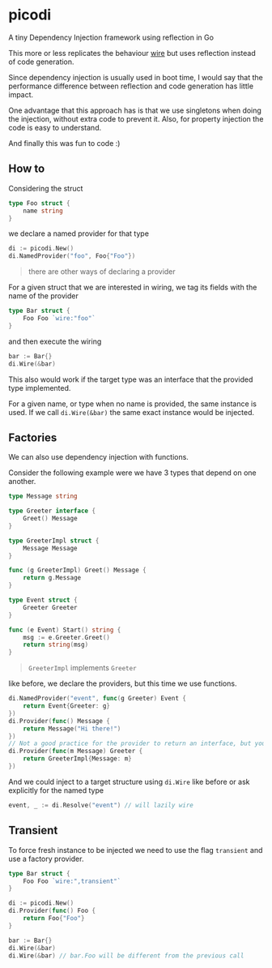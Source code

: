 # picodi
A tiny Dependency Injection framework using reflection in Go

This more or less replicates the behaviour [wire](https://github.com/google/wire) but uses reflection instead of code generation.

Since dependency injection is usually used in boot time, I would say that the performance difference between reflection and code generation has little impact.

One advantage that this approach has is that we use singletons when doing the injection, without extra code to prevent it.
Also, for property injection the code is easy to understand.

And finally this was fun to code :)

## How to

Considering the struct

```go
type Foo struct {
    name string
}
```

we declare a named provider for that type

```go
di := picodi.New()
di.NamedProvider("foo", Foo{"Foo"})
```

> there are other ways of declaring a provider

For a given struct that we are interested in wiring, we tag its fields with the name of the provider

```go
type Bar struct {
    Foo Foo `wire:"foo"`
}
```

and then execute the wiring

```go
bar := Bar{}
di.Wire(&bar)
```

This also would work if the target type was an interface that the provided type implemented.

For a given name, or type when no name is provided, the same instance is used. If we call `di.Wire(&bar)` the same exact instance would be injected.

## Factories

We can also use dependency injection with functions.

Consider the following example were we have 3 types that depend on one another.

```go
type Message string

type Greeter interface {
    Greet() Message
}

type GreeterImpl struct {
    Message Message
}

func (g GreeterImpl) Greet() Message {
    return g.Message
}

type Event struct {
    Greeter Greeter
}

func (e Event) Start() string {
    msg := e.Greeter.Greet()
    return string(msg)
}
```

> `GreeterImpl` implements `Greeter`

like before, we declare the providers, but this time we use functions.

```go
di.NamedProvider("event", func(g Greeter) Event {
    return Event{Greeter: g}
})
di.Provider(func() Message {
    return Message("Hi there!")
})
// Not a good practice for the provider to return an interface, but you can do it  
di.Provider(func(m Message) Greeter {
    return GreeterImpl{Message: m}
})
```

And we could inject to a target structure using `di.Wire` like before or ask explicitly for the named type

```go
event, _ := di.Resolve("event") // will lazily wire
```

## Transient

To force fresh instance to be injected we need to use the flag `transient` and use a factory provider.

```go
type Bar struct {
    Foo Foo `wire:",transient"`
}
```

```go
di := picodi.New()
di.Provider(func() Foo {
    return Foo{"Foo"}
}

bar := Bar{}
di.Wire(&bar)
di.Wire(&bar) // bar.Foo will be different from the previous call
```

